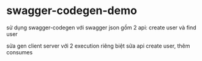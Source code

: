 # swagger-codegen-demo

sử dụng swagger-codegen với swagger json gồm 2 api: create user và find user

sửa gen client server với 2 execution riêng biệt
sửa api create user, thêm consumes
